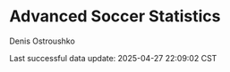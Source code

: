 # Advanced Soccer Statistics
Denis Ostroushko

<!-- gfm -->

Last successful data update: 2025-04-27 22:09:02 CST
